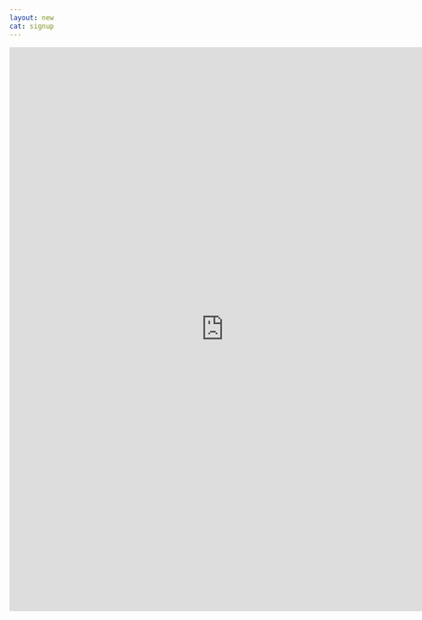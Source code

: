 ```yaml
---
layout: new
cat: signup
---
```

<div style="text-align: center;">
<iframe src="https://docs.google.com/forms/d/e/1FAIpQLSfYVE4wl_8_LY-7njLBV80fwLbOoK5daSvkXzDjSkOTTmmp1w/viewform?embedded=true" width="760" height="1000" frameborder="0" marginheight="0" marginwidth="0">Loading...</iframe> </div>
